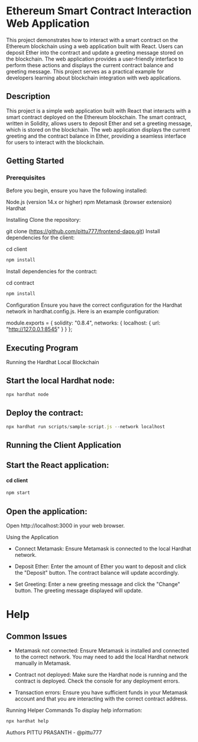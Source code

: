 # Ethereum Smart Contract Interaction Web Application

This project demonstrates how to interact with a smart contract on the Ethereum blockchain using a web application built with React. Users can deposit Ether into the contract and update a greeting message stored on the blockchain. The web application provides a user-friendly interface to perform these actions and displays the current contract balance and greeting message. This project serves as a practical example for developers learning about blockchain integration with web applications.

## Description
This project is a simple web application built with React that interacts with a smart contract deployed on the Ethereum blockchain. The smart contract, written in Solidity, allows users to deposit Ether and set a greeting message, which is stored on the blockchain. The web application displays the current greeting and the contract balance in Ether, providing a seamless interface for users to interact with the blockchain.

## Getting Started
### Prerequisites

Before you begin, ensure you have the following installed:

Node.js (version 14.x or higher)
npm
Metamask (browser extension)
Hardhat

Installing
Clone the repository:


git clone (https://github.com/pittu777/frontend-dapp.git)
Install dependencies for the client:


cd client
```js
npm install
```
Install dependencies for the contract:


cd contract
```js
npm install
```
Configuration
Ensure you have the correct configuration for the Hardhat network in hardhat.config.js. Here is an example configuration:


module.exports = {
  solidity: "0.8.4",
  networks: {
    localhost: {
      url: "http://127.0.0.1:8545"
    }
  }
};

## Executing Program

Running the Hardhat Local Blockchain

## Start the local Hardhat node:

```js
npx hardhat node
```

## Deploy the contract:

```js
npx hardhat run scripts/sample-script.js --network localhost
```

## Running the Client Application

## Start the React application:

#### cd client
```js
npm start
```

## Open the application:

Open http://localhost:3000 in your web browser.

Using the Application

- Connect Metamask: Ensure Metamask is connected to the local Hardhat network.

- Deposit Ether: Enter the amount of Ether you want to deposit and click the "Deposit" button. The contract balance will update accordingly.

- Set Greeting: Enter a new greeting message and click the "Change" button. The greeting message displayed will update.

# Help
## Common Issues

- Metamask not connected:
Ensure Metamask is installed and connected to the correct network. You may need to add the local Hardhat network manually in Metamask.

- Contract not deployed:
Make sure the Hardhat node is running and the contract is deployed. Check the console for any deployment errors.

- Transaction errors:
Ensure you have sufficient funds in your Metamask account and that you are interacting with the correct contract address.

Running Helper Commands
To display help information:


```js
npx hardhat help
```

Authors
PITTU PRASANTH - @pittu777



